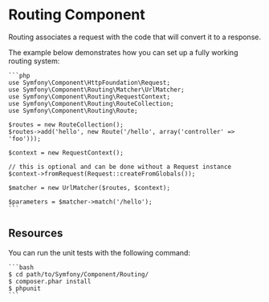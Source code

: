 Routing Component
=================

Routing associates a request with the code that will convert it to a response.

The example below demonstrates how you can set up a fully working routing
system:

    ```php
    use Symfony\Component\HttpFoundation\Request;
    use Symfony\Component\Routing\Matcher\UrlMatcher;
    use Symfony\Component\Routing\RequestContext;
    use Symfony\Component\Routing\RouteCollection;
    use Symfony\Component\Routing\Route;

    $routes = new RouteCollection();
    $routes->add('hello', new Route('/hello', array('controller' => 'foo')));

    $context = new RequestContext();

    // this is optional and can be done without a Request instance
    $context->fromRequest(Request::createFromGlobals());

    $matcher = new UrlMatcher($routes, $context);

    $parameters = $matcher->match('/hello');
    ```

Resources
---------

You can run the unit tests with the following command:

    ```bash
    $ cd path/to/Symfony/Component/Routing/
    $ composer.phar install
    $ phpunit
    ```
